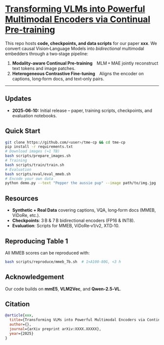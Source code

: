 # [Transforming VLMs into Powerful Multimodal Encoders via Continual Pre‑training](https://arxiv.org/abs/XXXX.XXXXX)

This repo hosts **code, checkpoints, and data scripts** for our paper **xxx**.
We convert causal Vision‑Language Models into *bidirectional* multimodal embedders through a two‑stage pipeline:

1. **Modality‑aware Continual Pre‑training** MLM + MAE jointly reconstruct text tokens and image patches.
2. **Heterogeneous Contrastive Fine‑tuning** Aligns the encoder on captions, long‑form docs, and text‑only pairs.

---

## Updates

- **2025‑06‑10:** Initial release – paper, training scripts, checkpoints, and evaluation notebooks.

## Quick Start
```bash
git clone https://github.com/<user>/tme-cp && cd tme-cp
pip install -r requirements.txt
# Download images (≈1 TB)
bash scripts/prepare_images.sh
# Training
bash scripts/train/train.sh
# Evaluation
bash scripts/eval/eval_mmeb.sh
# Encode your own data
python demo.py --text "Pepper the aussie pup" --image path/to/img.jpg
```

## Resources

- **Synthetic + Real Data** covering captions, VQA, long‑form docs (MMEB, ViDoRe, etc.).
- **Checkpoints**: 3 B & 7 B bidirectional encoders (FP16 & INT8).
- **Evaluation**: Scripts for MMEB, ViDoRe‑v1/v2, XTD‑10.

## Reproducing Table 1
All MMEB scores can be reproduced with:
```bash
bash scripts/reproduce/mmeb_7b.sh  # 1×A100‑80G, <3 h
```

## Acknowledgement
Our code builds on **mmE5**, **VLM2Vec**, and **Qwen‑2.5‑VL**.

## Citation
```bibtex
@article{xxx,
  title={Transforming VLMs into Powerful Multimodal Encoders via Continual Pre-training},
  author={},
  journal={arXiv preprint arXiv:XXXX.XXXXX},
  year={2025}
}
```